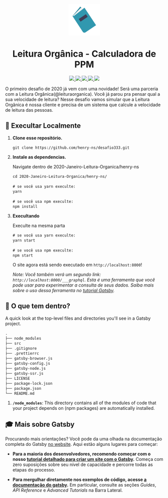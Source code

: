 <p align="center">
  <a href="http://leituraorganica.netlify.com/">
    <img alt="Logo" src="./src/assets/icon.png" width="100" />
  </a>
</p>
<h1 align="center">
  Leitura Orgânica - Calculadora de PPM
</h1>

<p align="center">
  <a href="https://github.com/henry-ns/portfolio/graphs/commit-activity" alt="Maintenance">
    <img src="https://img.shields.io/badge/Maintained%3F-yes-green.svg" />
  </a>
  <a href="http://leituraorganica.netlify.com/" alt="Website leituraorganica.netlify.com">
    <img src="https://img.shields.io/website-up-down-green-red/https/leituraorganica.netlify.com" />
  </a>
  <a href="./LICENSE" alt="License: MIT">
    <img src="https://img.shields.io/badge/License-MIT-blue.svg" />
  </a>
  <a href="https://www.codefactor.io/repository/github/henry-ns/desafio333" alt="CodeFactor">
    <img src="https://www.codefactor.io/repository/github/henry-ns/desafio333/badge" />
  </a>
  <a href="https://app.netlify.com/sites/leituraorganica/deploys" alt="Netlify Status">
    <img src="https://api.netlify.com/api/v1/badges/bd6b4a69-72e9-493f-9292-2a515abaa3b1/deploy-status" />
  </a>
</p>

O primeiro desafio de 2020 já vem com uma novidade! Será uma parceria com a Leitura Orgânica(@leituraorganica). Você já parou pra pensar qual a sua velocidade de leitura? Nesse desafio vamos simular que a Leitura Orgânica é nossa cliente e precisa de um sistema que calcule a velocidade de leitura das pessoas.

## 🚀 Execultar Localmente

1.  **Clone esse repositório.**

    ```shell
    git clone https://github.com/henry-ns/desafio333.git
    ```

2.  **Instale as dependencias.**

    Navigate dentro de 2020-Janeiro-Leitura-Organica/henry-ns

    ```shell
    cd 2020-Janeiro-Leitura-Organica/henry-ns/

    # se você usa yarn execulte:
    yarn

    # se você usa npm execulte:
    npm install
    ```

3.  **Execultando**

    Execulte na mesma parta

    ```shell
    # se você usa yarn execulte:
    yarn start

    # se você usa npm execulte:
    npm start
    ```

    O site agora está sendo executado em `http://localhost:8000`!

    _Note: Você também verá um segundo link: _`http://localhost:8000/___graphql`_. Esta é uma ferramenta que você pode usar para experimentar a consulta de seus dados. Saiba mais sobre o uso dessa ferramenta no [tutorial Gatsby](https://www.gatsbyjs.org/tutorial/part-five/#introducing-graphiql)._

## 🧐 O que tem dentro?

A quick look at the top-level files and directories you'll see in a Gatsby project.

    .
    ├── node_modules
    ├── src
    ├── .gitignore
    ├── .prettierrc
    ├── gatsby-browser.js
    ├── gatsby-config.js
    ├── gatsby-node.js
    ├── gatsby-ssr.js
    ├── LICENSE
    ├── package-lock.json
    ├── package.json
    └── README.md

1.  **`/node_modules`**: This directory contains all of the modules of code that your project depends on (npm packages) are automatically installed.

## 🎓 Mais sobre Gatsby

Procurando mais orientações? Você pode da uma olhada na documentação completa do Gatsby [no website](https://www.gatsbyjs.org/). Aqui estão alguns lugares para começar:

- **Para a maioria dos desenvolvedores, recomendo começar com o nosso [tutorial detalhado para criar um site com o Gatsby](https://www.gatsbyjs.org/tutorial/).** Começa com zero suposições sobre seu nível de capacidade e percorre todas as etapas do processo.

- **Para mergulhar diretamente nos exemplos de código, acesse [a documentação do gatsby](https://www.gatsbyjs.org/docs/).** Em particular, consulte as seções _Guides_, _API Reference_ e _Advanced Tutorials_ na Barra Lateral.
